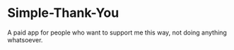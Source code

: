 # Simple-Thank-You
A paid app for people who want to support me this way, not doing anything whatsoever.
